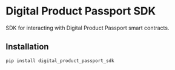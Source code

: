 # Digital Product Passport SDK

SDK for interacting with Digital Product Passport smart contracts.

## Installation

```sh
pip install digital_product_passport_sdk
```